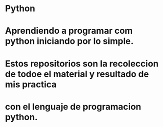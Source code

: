 # Python
# Aprendiendo a programar com python iniciando por lo simple.
# Estos repositorios son la recoleccion de todoe el material y resultado de mis practica
# con el lenguaje de programacion python.

